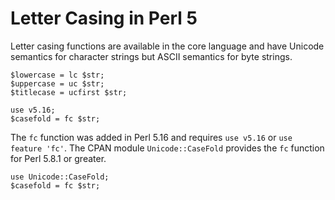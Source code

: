 # Letter Casing in Perl 5

Letter casing functions are available in the core language and have Unicode
semantics for character strings but ASCII semantics for byte strings.

    $lowercase = lc $str;
    $uppercase = uc $str;
    $titlecase = ucfirst $str;

    use v5.16;
    $casefold = fc $str;

The `fc` function was added in Perl 5.16 and requires `use v5.16` or
`use feature 'fc'`.  The CPAN module `Unicode::CaseFold` provides the `fc`
function for Perl 5.8.1 or greater.

    use Unicode::CaseFold;
    $casefold = fc $str;

